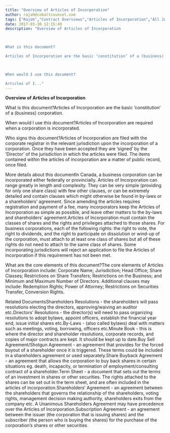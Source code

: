 ```yaml
---
title: "Overview of Articles of Incorporation"
author: rajah@cobaltcounsel.com
tags: ["Rajah","Contract Overviews","Articles of Incorporation","All Jurisdictions"]
date: 2017-03-30 12:15:49
description: "Overview of Articles of Incorporation

 

What is this document?

Articles of Incorporation are the basic ‘constitution’ of a (business) corporation.

 

When would I use this document?

Articles of I..."
---
```


**Overview of Articles of Incorporation**

 

What is this document?Articles of Incorporation are the basic ‘constitution’ of a (business) corporation.

 

When would I use this document?Articles of Incorporation are required when a corporation is incorporated.

 

Who signs this document?Articles of Incorporation are filed with the corporate registrar in the relevant jurisdiction upon the incorporation of a corporation. Once they have been accepted they are ‘signed’ by the ‘Director’ of the jurisdiction in which the articles were filed.  The items contained within the articles of incorporation are a matter of public record, once filed.   

 

More details about this documentIn Canada, a business corporation can be incorporated either federally or provincially. Articles of Incorporation can range greatly in length and complexity. They can be very simple (providing for only one share class) with few other clauses, or can be extremely detailed and contain clauses which might otherwise be found in by-laws or a shareholders’ agreement. Since amending the articles requires registration and payment of a fee, many incorporators keep the Articles of Incorporation as simple as possible, and leave other matters to the by-laws and shareholders’ agreement.Articles of Incorporation must contain the classes of shares and the rights and privileges attached to those shares. For business corporations, each of the following rights: the right to vote, the right to dividends, and the right to participate on dissolution or wind-up of the corporation, must attach to at least one class of shares but all of these rights do not need to attach to the same class of shares. Some incorporating jurisdictions will reject an application to file the Articles of Incorporation if this requirement has not been met.

 

What are the core elements of this document?The core elements of  Articles of Incorporation include: Corporate Name; Jurisdiction; Head Office; Share Classes;  Restrictions on Share Transfers; Restrictions on the Business; and Minimum and Maximum Number of Directors. Additional clauses may include: Redemption Rights; Power of Attorney; Restrictions on Securities Transfer, Conversion Rights.

 

Related DocumentsShareholders Resolutions - the shareholders will pass resolutions electing the directors, approving/waiving an auditor etc.Directors’ Resolutions - the director(s) will need to pass organizing resolutions to adopt bylaws, appoint officers, establish the financial year end, issue initial shares etc.By-Laws - (also called bylaws) deal with matters such as meetings, voting, borrowing, officers etc.Minute Book - this is where the director and shareholder resolutions, corporate records, and copies of major contracts are kept. It should be kept up to date.Buy Sell Agreement/Shotgun Agreement - an agreement that provides for the forced buyout of a shareholder once it is triggered. These terms could be included in a shareholders agreement or used separately.Share Buyback Agreement - an agreement that allows the corporation to buy back shares in certain situations eg. death, incapacity, or termination of employment/consulting contract of a shareholder.Term Sheet - a document that sets out the terms of an investment in shares or other securities. The rights attached to the shares can be set out in the term sheet, and are often included in the articles of incorporation.Shareholders’ Agreement - an agreement between the shareholders that governs the relationship of the shareholders, voting rights, management decision making authority, shareholders exits from the company etc. A Unanimous Shareholders Agreement may have precedence over the Articles of Incorporation.Subscription Agreement - an agreement between the issuer (the corporation that is issuing shares) and the subscriber (the person who is buying the shares) for the purchase of the corporation’s shares or other securities